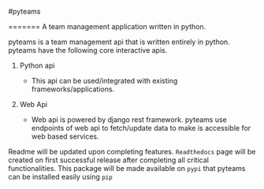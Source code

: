 #pyteams

=======
A team management application written in python.

pyteams is a team management api that is written entirely in python. pyteams have the following core interactive apis.

1. Python api
   - This api can be used/integrated with existing frameworks/applications.
   
2. Web Api
   - Web api is powered by django rest framework. pyteams use endpoints of web api to fetch/update data to make is accessible for web based services.

Readme will be updated upon completing features. `Readthedocs` page will be created on first successful release after completing all critical functionalities. This package will be made available on `pypi` that pyteams can be installed easily using `pip`
